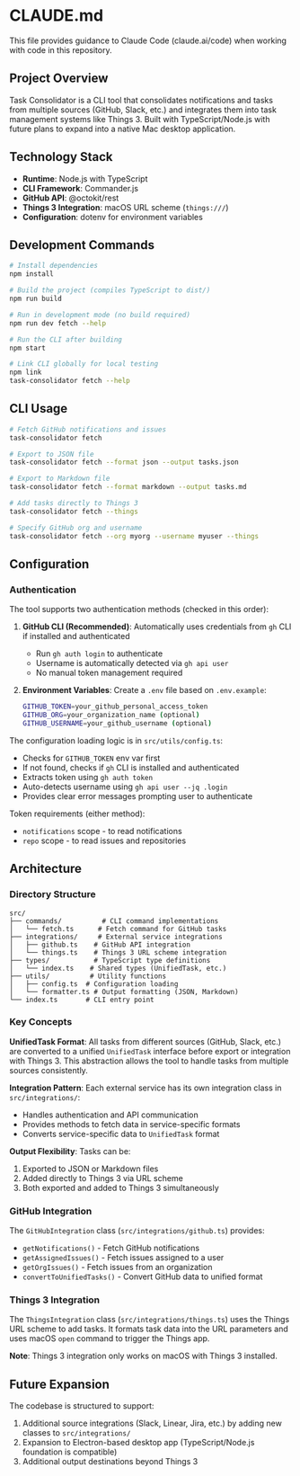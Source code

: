 # CLAUDE.md

This file provides guidance to Claude Code (claude.ai/code) when working with code in this repository.

## Project Overview

Task Consolidator is a CLI tool that consolidates notifications and tasks from multiple sources (GitHub, Slack, etc.) and integrates them into task management systems like Things 3. Built with TypeScript/Node.js with future plans to expand into a native Mac desktop application.

## Technology Stack

- **Runtime**: Node.js with TypeScript
- **CLI Framework**: Commander.js
- **GitHub API**: @octokit/rest
- **Things 3 Integration**: macOS URL scheme (`things:///`)
- **Configuration**: dotenv for environment variables

## Development Commands

```bash
# Install dependencies
npm install

# Build the project (compiles TypeScript to dist/)
npm run build

# Run in development mode (no build required)
npm run dev fetch --help

# Run the CLI after building
npm start

# Link CLI globally for local testing
npm link
task-consolidator fetch --help
```

## CLI Usage

```bash
# Fetch GitHub notifications and issues
task-consolidator fetch

# Export to JSON file
task-consolidator fetch --format json --output tasks.json

# Export to Markdown file
task-consolidator fetch --format markdown --output tasks.md

# Add tasks directly to Things 3
task-consolidator fetch --things

# Specify GitHub org and username
task-consolidator fetch --org myorg --username myuser --things
```

## Configuration

### Authentication

The tool supports two authentication methods (checked in this order):

1. **GitHub CLI (Recommended)**: Automatically uses credentials from `gh` CLI if installed and authenticated
   - Run `gh auth login` to authenticate
   - Username is automatically detected via `gh api user`
   - No manual token management required

2. **Environment Variables**: Create a `.env` file based on `.env.example`:
   ```bash
   GITHUB_TOKEN=your_github_personal_access_token
   GITHUB_ORG=your_organization_name (optional)
   GITHUB_USERNAME=your_github_username (optional)
   ```

The configuration loading logic is in `src/utils/config.ts`:
- Checks for `GITHUB_TOKEN` env var first
- If not found, checks if `gh` CLI is installed and authenticated
- Extracts token using `gh auth token`
- Auto-detects username using `gh api user --jq .login`
- Provides clear error messages prompting user to authenticate

Token requirements (either method):
- `notifications` scope - to read notifications
- `repo` scope - to read issues and repositories

## Architecture

### Directory Structure

```
src/
├── commands/          # CLI command implementations
│   └── fetch.ts      # Fetch command for GitHub tasks
├── integrations/     # External service integrations
│   ├── github.ts    # GitHub API integration
│   └── things.ts    # Things 3 URL scheme integration
├── types/           # TypeScript type definitions
│   └── index.ts    # Shared types (UnifiedTask, etc.)
├── utils/          # Utility functions
│   ├── config.ts  # Configuration loading
│   └── formatter.ts # Output formatting (JSON, Markdown)
└── index.ts       # CLI entry point
```

### Key Concepts

**UnifiedTask Format**: All tasks from different sources (GitHub, Slack, etc.) are converted to a unified `UnifiedTask` interface before export or integration with Things 3. This abstraction allows the tool to handle tasks from multiple sources consistently.

**Integration Pattern**: Each external service has its own integration class in `src/integrations/`:
- Handles authentication and API communication
- Provides methods to fetch data in service-specific formats
- Converts service-specific data to `UnifiedTask` format

**Output Flexibility**: Tasks can be:
1. Exported to JSON or Markdown files
2. Added directly to Things 3 via URL scheme
3. Both exported and added to Things 3 simultaneously

### GitHub Integration

The `GitHubIntegration` class (`src/integrations/github.ts`) provides:
- `getNotifications()` - Fetch GitHub notifications
- `getAssignedIssues()` - Fetch issues assigned to a user
- `getOrgIssues()` - Fetch issues from an organization
- `convertToUnifiedTasks()` - Convert GitHub data to unified format

### Things 3 Integration

The `ThingsIntegration` class (`src/integrations/things.ts`) uses the Things URL scheme to add tasks. It formats task data into the URL parameters and uses macOS `open` command to trigger the Things app.

**Note**: Things 3 integration only works on macOS with Things 3 installed.

## Future Expansion

The codebase is structured to support:
1. Additional source integrations (Slack, Linear, Jira, etc.) by adding new classes to `src/integrations/`
2. Expansion to Electron-based desktop app (TypeScript/Node.js foundation is compatible)
3. Additional output destinations beyond Things 3
